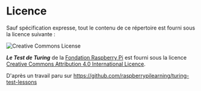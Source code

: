 # Licence

Sauf spécification expresse, tout le contenu de ce répertoire est fourni sous la licence suivante :

![Creative Commons License](http://i.creativecommons.org/l/by-sa/4.0/88x31.png)

***Le Test de Turing*** de la [Fondation Raspberry Pi](http://www.raspberrypi.org) est fourni sous la licence [Creative Commons Attribution 4.0 International Licence](http://creativecommons.org/licenses/by-sa/4.0/).

D'après un travail paru sur https://github.com/raspberrypilearning/turing-test-lessons
